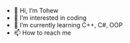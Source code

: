 - 👋 Hi, I’m Tohew
- 👀 I’m interested in coding
- 🌱 I’m currently learning C++, C#, OOP
- 📫 How to reach me 

<!---
Tohew/Tohew is a ✨ special ✨ repository because its `README.md` (this file) appears on your GitHub profile.
You can click the Preview link to take a look at your changes.
--->
